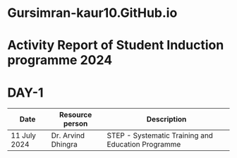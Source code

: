 # Gursimran-kaur10.GitHub.io
# Activity Report of Student Induction programme 2024
# DAY-1 
| Date | Resource person | Description |
| ----- | ------------- | ------------ |
| 11 July 2024 | Dr. Arvind Dhingra | STEP - Systematic Training and Education Programme |
